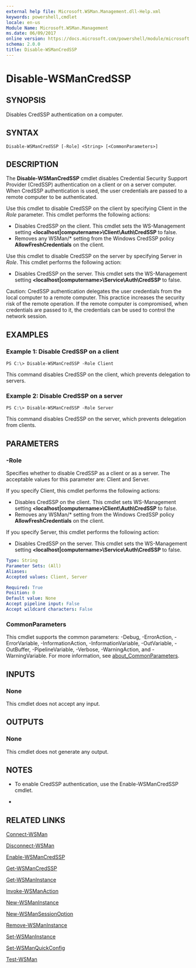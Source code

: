 ```yaml
---
external help file: Microsoft.WSMan.Management.dll-Help.xml
keywords: powershell,cmdlet
locale: en-us
Module Name: Microsoft.WSMan.Management
ms.date: 06/09/2017
online version: https://docs.microsoft.com/powershell/module/microsoft.wsman.management/disable-wsmancredssp?view=powershell-5.1&WT.mc_id=ps-gethelp
schema: 2.0.0
title: Disable-WSManCredSSP
---
```


# Disable-WSManCredSSP

## SYNOPSIS
Disables CredSSP authentication on a computer.

## SYNTAX

```
Disable-WSManCredSSP [-Role] <String> [<CommonParameters>]
```

## DESCRIPTION
The **Disable-WSManCredSSP** cmdlet disables Credential Security Support Provider (CredSSP) authentication on a client or on a server computer.
When CredSSP authentication is used, the user credentials are passed to a remote computer to be authenticated.

Use this cmdlet to disable CredSSP on the client by specifying Client in the *Role* parameter.
This cmdlet performs the following actions:

- Disables CredSSP on the client. This cmdlet sets the WS-Management setting **\<localhost|computername\>\Client\Auth\CredSSP** to false.
- Removes any WSMan/* setting from the Windows CredSSP policy **AllowFreshCredentials** on the client.

Use this cmdlet to disable CredSSP on the server by specifying Server in *Role*.
This cmdlet performs the following action:

- Disables CredSSP on the server. This cmdlet sets the WS-Management setting **\<localhost|computername\>\Service\Auth\CredSSP** to false.

Caution: CredSSP authentication delegates the user credentials from the local computer to a remote computer.
This practice increases the security risk of the remote operation.
If the remote computer is compromised, when credentials are passed to it, the credentials can be used to control the network session.

## EXAMPLES

### Example 1: Disable CredSSP on a client
```
PS C:\> Disable-WSManCredSSP -Role Client
```

This command disables CredSSP on the client, which prevents delegation to servers.

### Example 2: Disable CredSSP on a server
```
PS C:\> Disable-WSManCredSSP -Role Server
```

This command disables CredSSP on the server, which prevents delegation from clients.

## PARAMETERS

### -Role
Specifies whether to disable CredSSP as a client or as a server.
The acceptable values for this parameter are: Client and Server.

If you specify Client, this cmdlet performs the following actions:

- Disables CredSSP on the client. This cmdlet sets WS-Management setting **\<localhost|computername\>\Client\Auth\CredSSP** to false.
- Removes any WSMan/* setting from the Windows CredSSP policy **AllowFreshCredentials** on the client.

If you specify Server, this cmdlet performs the following action:

- Disables CredSSP on the server. This cmdlet sets the WS-Management setting **\<localhost|computername\>\Service\Auth\CredSSP** to false.

```yaml
Type: String
Parameter Sets: (All)
Aliases:
Accepted values: Client, Server

Required: True
Position: 0
Default value: None
Accept pipeline input: False
Accept wildcard characters: False
```

### CommonParameters
This cmdlet supports the common parameters: -Debug, -ErrorAction, -ErrorVariable, -InformationAction, -InformationVariable, -OutVariable, -OutBuffer, -PipelineVariable, -Verbose, -WarningAction, and -WarningVariable. For more information, see [about_CommonParameters](https://go.microsoft.com/fwlink/?LinkID=113216).

## INPUTS

### None
This cmdlet does not accept any input.

## OUTPUTS

### None
This cmdlet does not generate any output.

## NOTES
* To enable CredSSP authentication, use the Enable-WSManCredSSP cmdlet.

*

## RELATED LINKS

[Connect-WSMan](Connect-WSMan.md)

[Disconnect-WSMan](Disconnect-WSMan.md)

[Enable-WSManCredSSP](Enable-WSManCredSSP.md)

[Get-WSManCredSSP](Get-WSManCredSSP.md)

[Get-WSManInstance](Get-WSManInstance.md)

[Invoke-WSManAction](Invoke-WSManAction.md)

[New-WSManInstance](New-WSManInstance.md)

[New-WSManSessionOption](New-WSManSessionOption.md)

[Remove-WSManInstance](Remove-WSManInstance.md)

[Set-WSManInstance](Set-WSManInstance.md)

[Set-WSManQuickConfig](Set-WSManQuickConfig.md)

[Test-WSMan](Test-WSMan.md)


